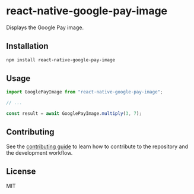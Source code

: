 # react-native-google-pay-image

Displays the Google Pay image.

## Installation

```sh
npm install react-native-google-pay-image
```

## Usage

```js
import GooglePayImage from "react-native-google-pay-image";

// ...

const result = await GooglePayImage.multiply(3, 7);
```

## Contributing

See the [contributing guide](CONTRIBUTING.md) to learn how to contribute to the repository and the development workflow.

## License

MIT
